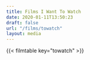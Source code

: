 ```yaml
---
title: Films I Want To Watch
date: 2020-01-11T13:50:23
draft: false
url: "/films/towatch"
layout: media
---
```


{{< filmtable key="towatch" >}}
